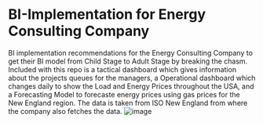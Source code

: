 # BI-Implementation for Energy Consulting Company
BI implementation recommendations for the Energy Consulting Company to get their BI model from Child Stage to Adult Stage by breaking the chasm. Included with this repo is a tactical dashboard which gives information about the projects queues for the managers, a Operational dashboard which changes daily to show the Load and Energy Prices throughout the USA, and a Forecasting Model to forecaste energy prices using gas prices for the New England region. The data is taken from ISO New England from where the company also fetches the data.
![image](https://github.com/user-attachments/assets/756f9d79-5d21-4ad3-88bf-522d771ddeee)

